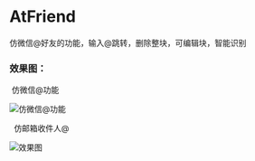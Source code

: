# AtFriend
仿微信@好友的功能，输入@跳转，删除整块，可编辑块，智能识别

### 效果图：

    仿微信@功能
    

![仿微信@功能](http://img.blog.csdn.net/20171101151831359?watermark/2/text/aHR0cDovL2Jsb2cuY3Nkbi5uZXQvdTAxMTA3NzAyNw==/font/5a6L5L2T/fontsize/400/fill/I0JBQkFCMA==/dissolve/70/gravity/SouthEast) 

   仿邮箱收件人@
   

![效果图](http://img.blog.csdn.net/20171101151916007?watermark/2/text/aHR0cDovL2Jsb2cuY3Nkbi5uZXQvdTAxMTA3NzAyNw==/font/5a6L5L2T/fontsize/400/fill/I0JBQkFCMA==/dissolve/70/gravity/SouthEast) 
